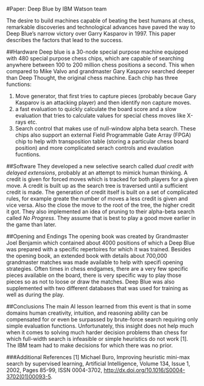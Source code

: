#Paper: Deep Blue by IBM Watson team

The desire to build machines capable of beating the best humans at chess, remarkable discoveries and technological 
advances have paved the way to Deep Blue’s narrow victory over Garry Kasparov in 1997. This paper describes the factors 
that lead to the success.
 
##Hardware
Deep blue is a 30-node special purpose machine equipped with 480 special purpose chess chips, which are capable of searching 
anywhere between 100 to 200  million chess positions a second. This when compared to Mike Valvo and grandmaster Gary Kasparov
searched deeper than Deep Thought, the original chess machine.  Each chip has three functions:
1. Move generator, that first tries to capture pieces (probably becaue Gary Kasparov is an attacking player) and then 
identify non capture moves. 
2. a fast evaluation to quickly calculate the board score and a slow evaluation that tries to calculate values for special 
chess moves like X-rays etc. 
3. Search control that makes use of null-window alpha beta search. 
These chips also support an external Field Programmable Gate Array (FPGA) chip to help with transposition table (storing
a particular chess board position) and more complicated serach controls and evaulation fucntions. 


##Software
They developed a new selective search called *dual credit with delayed extensions*, probably at an attempt to mimick human
thinking. A credit is given for forced moves which is tracked for both players for a given move. A credit is built up as 
the search tree is traversed until a sufficient credit is made. The generation of credit itself is built on a set of 
 complicated rules, for example greate the number of moves a less credit is given and vice versa. Also the close the move
 to the root of the tree, the higher credit it got. 
  They also implemented an idea of pruning to their alpha-beta search called *No Progress*. They assume that is best to play
  a good move earlier in the game than later. 
  
##Opening and Endings
The opening book was created by Grandmaster Joel Benjamin which contained about 4000 positions of which a Deep Blue was
prepared with a specific repertoires for which it was trained. Besides the opening book, an extended book with details 
about 700,000 grandmaster matches was made available to help with specifi opening strategies. 
Often times in chess endgames, there are a very few specific pieces available on the board, there is very specific way to 
play those pieces so as not to loose or draw the matches. Deep Blue was also supplemented with two different databases that
was used for training as well as during the play. 


##Conclusions
The main AI lesson  learned from this event is that in some domains human creativity, intuition, and reasoning ability 
can be compensated for or even be surpassed by brute-force search requiring only simple evaluation functions. Unfortunately, 
this insight does not help much when it comes to solving much harder decision problems than chess for which full-width 
search is infeasible or simple heuristics do not work [1]. The IBM team had to make decisions for which there was no prior. 

###Additional References
[1] Michael Buro, Improving heuristic mini-max search by supervised learning, Artificial Intelligence, Volume 134, Issue 1, 2002, Pages 85-99, ISSN 0004-3702, http://dx.doi.org/10.1016/S0004-3702(01)00093-5.